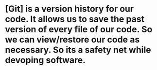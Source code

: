 # [Git] is a version history for our code. It allows us to save the past version of every file of our code. So we can view/restore our code as necessary. So its a safety net while devoping software.
